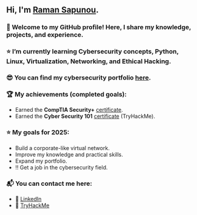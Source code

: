 ## Hi, I'm [Raman Sapunou](https://github.com/sapan322).

### 👋 Welcome to my GitHub profile! Here, I share my knowledge, projects, and experience.
### ⭐ I’m currently learning Cybersecurity concepts, Python, Linux, Virtualization, Networking, and Ethical Hacking.
### 😎 You can find my cybersecurity portfolio [here](https://github.com/sapan322/Raman-Cybersecurity-Portfolio).

### 🏆 My achievements (completed goals):
  - Earned the **CompTIA Security+** [certificate](https://www.credly.com/badges/17531add-3e8e-4cb1-99bb-c5ad4559cfc6/linked_in_profile).
  - Earned the **Cyber Security 101** [certificate](https://tryhackme-certificates.s3-eu-west-1.amazonaws.com/THM-XVJIVIMC43.pdf) (TryHackMe).

### ⭐ My goals for 2025: 
  - Build a corporate-like virtual network.
  - Improve my knowledge and practical skills.
  - Expand my portfolio.
  - ‼️ Get a job in the cybersecurity field.

### 📬 You can contact me here: 
  - 🔗 [LinkedIn](https://www.linkedin.com/in/raman-sapunou-753718340/)
  - 🔗 [TryHackMe](https://tryhackme.com/p/sapan322)


    
